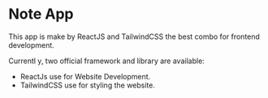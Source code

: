 # Note App

This app is make by ReactJS and TailwindCSS the best combo for frontend development.

Currentl y, two official framework and library are available:

- ReactJs use for Website Development.
- TailwindCSS use for styling the website.
